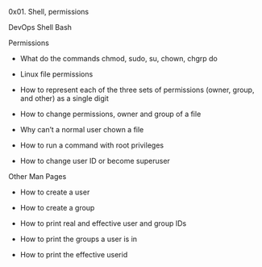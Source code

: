 0x01. Shell, permissions

DevOps Shell Bash


Permissions

- What do the commands chmod, sudo, su, chown, chgrp do
  
- Linux file permissions
  
- How to represent each of the three sets of permissions (owner, group, and other) as a single digit
  
- How to change permissions, owner and group of a file
  
- Why can’t a normal user chown a file
  
- How to run a command with root privileges
  
- How to change user ID or become superuser
  
Other Man Pages

- How to create a user
  
- How to create a group
  
- How to print real and effective user and group IDs
  
- How to print the groups a user is in
  
- How to print the effective userid

